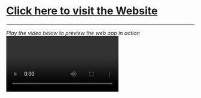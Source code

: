 <a href="www.2nd-version.hello.chrisyou.com"><h1>Click here to visit the Website</h1></a>
<hr>
<i>Play the video below to preview the web app in action</i>
<video controls loop src="https://user-images.githubusercontent.com/28457425/161939909-e06967c1-dbaa-4543-9e32-edf238463e55.mp4" controls></video>




